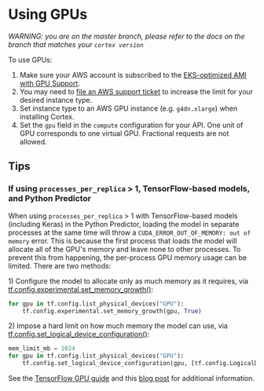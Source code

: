 # Using GPUs

_WARNING: you are on the master branch, please refer to the docs on the branch that matches your `cortex version`_

To use GPUs:

1. Make sure your AWS account is subscribed to the [EKS-optimized AMI with GPU Support](https://aws.amazon.com/marketplace/pp/B07GRHFXGM).
2. You may need to [file an AWS support ticket](https://console.aws.amazon.com/support/cases#/create?issueType=service-limit-increase&limitType=ec2-instances) to increase the limit for your desired instance type.
3. Set instance type to an AWS GPU instance (e.g. `g4dn.xlarge`) when installing Cortex.
4. Set the `gpu` field in the `compute` configuration for your API. One unit of GPU corresponds to one virtual GPU. Fractional requests are not allowed.

## Tips

### If using `processes_per_replica` > 1, TensorFlow-based models, and Python Predictor

When using `processes_per_replica` > 1 with TensorFlow-based models (including Keras) in the Python Predictor, loading the model in separate processes at the same time will throw a `CUDA_ERROR_OUT_OF_MEMORY: out of memory` error. This is because the first process that loads the model will allocate all of the GPU's memory and leave none to other processes. To prevent this from happening, the per-process GPU memory usage can be limited. There are two methods:

1\) Configure the model to allocate only as much memory as it requires, via [tf.config.experimental.set_memory_growth()](https://www.tensorflow.org/api_docs/python/tf/config/experimental/set_memory_growth):

```python
for gpu in tf.config.list_physical_devices("GPU"):
    tf.config.experimental.set_memory_growth(gpu, True)
```

2\) Impose a hard limit on how much memory the model can use, via [tf.config.set_logical_device_configuration()](https://www.tensorflow.org/api_docs/python/tf/config/set_logical_device_configuration):

```python
mem_limit_mb = 1024
for gpu in tf.config.list_physical_devices("GPU"):
    tf.config.set_logical_device_configuration(gpu, [tf.config.LogicalDeviceConfiguration(memory_limit=mem_limit_mb)])
```

See the [TensorFlow GPU guide](https://www.tensorflow.org/guide/gpu) and this [blog post](https://medium.com/@starriet87/tensorflow-2-0-wanna-limit-gpu-memory-10ad474e2528) for additional information.
